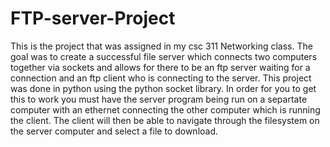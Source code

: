 # FTP-server-Project
This is the project that was assigned in my csc 311 Networking class. The goal was to create a successful file server which connects two computers together via sockets and allows for there to be an ftp server waiting for a connection and an ftp client who is connecting to the server. This project was done in python using the python socket library. In order for you to get this to work you must have the server program being run on a separtate computer with an ethernet connecting the other computer which is running the client. The client will then be able to navigate through the filesystem on the server computer and select a file to download.
